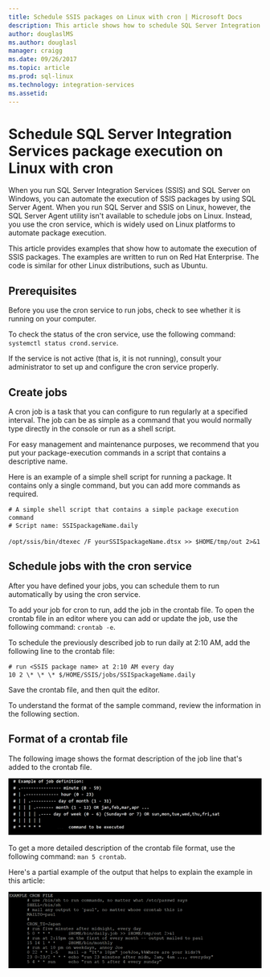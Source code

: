 ```yaml
---
title: Schedule SSIS packages on Linux with cron | Microsoft Docs
description: This article shows how to schedule SQL Server Integration Services packages on Linux with the cron service.
author: douglaslMS
ms.author: douglasl 
manager: craigg
ms.date: 09/26/2017
ms.topic: article
ms.prod: sql-linux
ms.technology: integration-services
ms.assetid: 
---
```

# Schedule SQL Server Integration Services package execution on Linux with cron

When you run SQL Server Integration Services (SSIS) and SQL Server on Windows, you can automate the execution of SSIS packages by using SQL Server Agent. When you run SQL Server and SSIS on Linux, however, the SQL Server Agent utility isn't available to schedule jobs on Linux. Instead, you use the cron service, which is widely used on Linux platforms to automate package execution.

This article provides examples that show how to automate the execution of SSIS packages. The examples are written to run on Red Hat Enterprise. The code is similar for other Linux distributions, such as Ubuntu.

## Prerequisites

Before you use the cron service to run jobs, check to see whether it is running on your computer.

To check the status of the cron service, use the following command: `systemctl status crond.service`.

If the service is not active (that is, it is not running), consult your administrator to set up and configure the cron service properly.

## Create jobs

A cron job is a task that you can configure to run regularly at a specified interval. The job can be as simple as a command that you would normally type directly in the console or run as a shell script.

For easy management and maintenance purposes, we recommend that you put your package-execution commands in a script that contains a descriptive name.

Here is an example of a simple shell script for running a package. It contains only a single command, but you can add more commands as required.

```
# A simple shell script that contains a simple package execution command
# Script name: SSISpackageName.daily

/opt/ssis/bin/dtexec /F yourSSISpackageName.dtsx >> $HOME/tmp/out 2>&1
```

## Schedule jobs with the cron service

After you have defined your jobs, you can schedule them to run automatically by using the cron service.

To add your job for cron to run, add the job in the crontab file. To open the crontab file in an editor where you can add or update the job, use the following command: `crontab -e`.

To schedule the previously described job to run daily at 2:10 AM, add the following line to the crontab file:

```
# run <SSIS package name> at 2:10 AM every day
10 2 \* \* \* $/HOME/SSIS/jobs/SSISpackageName.daily
```

Save the crontab file, and then quit the editor.

To understand the format of the sample command, review the information in the following section.
 
## Format of a crontab file

The following image shows the format description of the job line that's added to the crontab file.

![Format description for entry in crontab file](media/sql-server-linux-schedule-ssis-packages/ssis-linux-cron-job-definition.png)

To get a more detailed description of the crontab file format, use the following command: `man 5 crontab`.

Here's a partial example of the output that helps to explain the example in this article:

![Detailed partial description of crontab format](media/sql-server-linux-schedule-ssis-packages/ssis-linux-cron-crontab-format.png)
